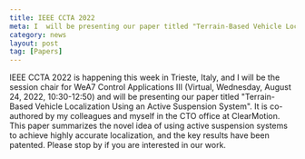 ```yaml
---
title: IEEE CCTA 2022
meta: I  will be presenting our paper titled "Terrain-Based Vehicle Localization Using an Active Suspension System" at IEEE CCTA 2022.
category: news
layout: post
tag: [Papers]
---
```


IEEE CCTA 2022 is happening this week in Trieste, Italy, 
and I will be the session chair for WeA7 Control Applications III (Virtual, 
Wednesday, August 24, 2022, 10:30-12:50) and will be presenting our paper 
titled "Terrain-Based Vehicle Localization Using an Active Suspension System". 
It is co-authored by my colleagues and myself in the CTO office at ClearMotion. 
This paper summarizes the novel idea of using active suspension systems to achieve 
highly accurate localization, and the key results have been patented. Please stop by 
if you are interested in our work.
